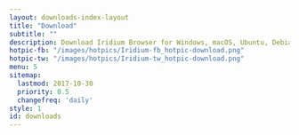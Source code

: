 ```yaml
---
layout: downloads-index-layout
title: "Download"
subtitle: ""
description: Download Iridium Browser for Windows, macOS, Ubuntu, Debian, Mint, OpenSUSE, Fedora, Red Hat Enterprise Linux / CentOS
hotpic-fb: "/images/hotpics/Iridium-fb_hotpic-download.png"
hotpic-tw: "/images/hotpics/Iridium-tw_hotpic-download.png"
menu: 5
sitemap:
  lastmod: 2017-10-30
  priority: 0.5
  changefreq: 'daily'
style: 1
id: downloads
---
```


<script type="application/ld+json">
[
	{
		"@context": "http://schema.org/",
		"@type": "SoftwareApplication",
		"name": "{{ site.title }}",
		"url": "{{ site.url }}",
		"downloadUrl": "{{ '/downloads/' | absolute_url }}",
		"description": "{{ site.description }}",
		"applicationCategory": "Browser",
		"operatingSystem": "Windows, macOS, Ubuntu, Debian, openSUSE, Fedora, Red Hat Enterprise Linux, CentOS",
		"aggregateRating": {
			"@type": "AggregateRating",
			"bestRating": "100",
			"ratingCount": "421",
			"ratingValue": "87"
		},
		"image": {
			"@type": "ImageObject",
			"height": "200",
			"width": "200",
			"contentUrl": "{{ site.hotpic | absolute_url }}",
			"url": "{{ absolute_url }}"
		},
		"offers": {
		"@type": "Offer",
		"priceCurrency": "EUR",
		"price": "0.00"		
		}
	},
	{ 
		"@context": "http://schema.org",
		"@type": "Product",
		"aggregateRating": {
			"@type": "AggregateRating",
			"bestRating": "100",
			"ratingCount": "421",
			"ratingValue": "87"
		},
		"name": "{{ site.title }}",
		"url": "{{ site.url | append: site.baseurl}}",
		"description": "{{ site.description }}",
		"image": {
			"@type": "ImageObject",
			"height": "200",
			"width": "200",
			"contentUrl": "{{ site.hotpic | absolute_url }}",
			"url": "{{ absolute_url }}"
		},
		"offers": {
			"@type": "Offer",
			"priceCurrency": "EUR",
			"price": "0.00"		
		}
	}
]
</script>
